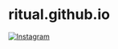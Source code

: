 # ritual.github.io
[![Instagram](https://img.shields.io/badge/Instagram-black?logo=instagram&logoColor=white)](ttps://instagram.com/ritualby)
